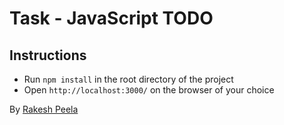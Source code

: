 # Task - JavaScript TODO

## Instructions

- Run `npm install` in the root directory of the project
- Open `http://localhost:3000/` on the browser of your choice

By [Rakesh Peela](https://github.com/rakhi2104)
